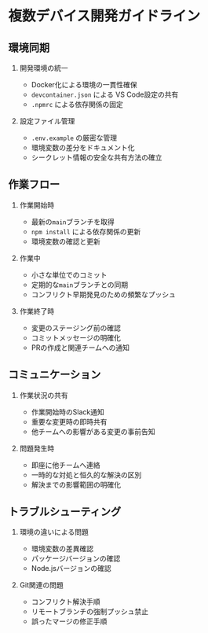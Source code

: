 # 複数デバイス開発ガイドライン

## 環境同期

1. 開発環境の統一
   - Docker化による環境の一貫性確保
   - `devcontainer.json` による VS Code設定の共有
   - `.npmrc` による依存関係の固定

2. 設定ファイル管理
   - `.env.example` の厳密な管理
   - 環境変数の差分をドキュメント化
   - シークレット情報の安全な共有方法の確立

## 作業フロー

1. 作業開始時
   - 最新の`main`ブランチを取得
   - `npm install` による依存関係の更新
   - 環境変数の確認と更新

2. 作業中
   - 小さな単位でのコミット
   - 定期的な`main`ブランチとの同期
   - コンフリクト早期発見のための頻繁なプッシュ

3. 作業終了時
   - 変更のステージング前の確認
   - コミットメッセージの明確化
   - PRの作成と関連チームへの通知

## コミュニケーション

1. 作業状況の共有
   - 作業開始時のSlack通知
   - 重要な変更時の即時共有
   - 他チームへの影響がある変更の事前告知

2. 問題発生時
   - 即座に他チームへ連絡
   - 一時的な対処と恒久的な解決の区別
   - 解決までの影響範囲の明確化

## トラブルシューティング

1. 環境の違いによる問題
   - 環境変数の差異確認
   - パッケージバージョンの確認
   - Node.jsバージョンの確認

2. Git関連の問題
   - コンフリクト解決手順
   - リモートブランチの強制プッシュ禁止
   - 誤ったマージの修正手順 